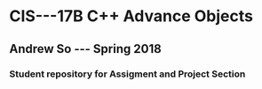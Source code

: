 # CIS---17B C++ Advance Objects

## Andrew So --- Spring 2018
### Student repository for Assigment and Project Section
